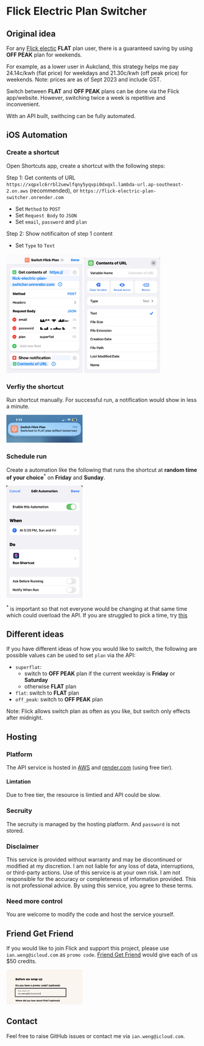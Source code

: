 # Flick Electric Plan Switcher

## Original idea

For any [Flick electic](https://www.flickelectric.co.nz) **FLAT** plan user, 
there is a guaranteed saving by using **OFF PEAK** plan for weekends.

For example, as a lower user in Aukcland, this strategy helps me pay 24.14c/kwh (flat price) for weekdays and 21.30c/kwh (off peak price) for weekends. Note: prices are as of Sept 2023 and include GST.

Switch between **FLAT** and **OFF PEAK** plans can be done via the Flick app/website. However, switching twice a week is repetitive and inconvenient.

With an API built, swithcing can be fully automated.

## iOS Automation

### Create a shortcut 

Open Shortcuts app, create a shortcut with the following steps:

Step 1: Get contents of URL `https://xqpxlc6rrbl2uewlfqny5yqvpi0dxqxl.lambda-url.ap-southeast-2.on.aws` (recommended), or `https://flick-electric-plan-switcher.onrender.com`
- Set `Method` to `POST`
- Set `Request Body` to `JSON`
- Set `email`, `password` and `plan`

Step 2: Show notificaiton of step 1 content
- Set `Type` to `Text`

<img src="images/ios-automaion-01.jpg" width="200">
<img src="images/ios-automaion-02.jpg" width="200">

### Verfiy the shortcut

Run shortcut manually. For successful run, a notification would show in less a minute.

<img src="images/ios-automaion-03.jpg" width="200">

### Schedule run

Create a automation like the following that runs the shortcut at **random time of your choice**<sup>*</sup> on **Friday** and **Sunday**. 

<img src="images/ios-automaion-04.jpg" width="200">

<sup>*</sup> is important so that not everyone would be changing at that same time which could overload the API. If you are struggled to pick a time, try [this](https://www.randomlists.com/random-time?dup=false&qty=1&time2=23%3A00&time1=01%3A00)

## Different ideas

If you have different ideas of how you would like to switch, the following are possible values can be used to set `plan` via the API:
* `superflat`: 
  * switch to **OFF PEAK** plan if the current weekday is **Friday** or **Saturday** 
  * otherwise **FLAT** plan
* `flat`: switch to **FLAT** plan
* `off_peak`: switch to **OFF PEAK** plan

Note: Flick allows switch plan as often as you like, but switch only effects after midnight.

## Hosting

### Platform
The API service is hosted in [AWS](http://aws.amazon.com) and [render.com](https://render.com) (using free tier). 

#### Limtation
Due to free tier, the resource is limtied and API could be slow.

### Secruity
The secruity is managed by the hosting platform. And `password` is not stored.

### Disclaimer
This service is provided without warranty and may be discontinued or modified at my discretion. I am not liable for any loss of data, interruptions, or third-party actions. Use of this service is at your own risk. I am not responsible for the accuracy or completeness of information provided. This is not professional advice. By using this service, you agree to these terms.

### Need more control
You are welcome to modify the code and host the service yourself.

## Friend Get Friend

If you would like to join Flick and support this project, please use `ian.weng@icloud.com` as `promo code`. [Friend Get Friend](https://www.flickelectric.co.nz/friend-get-friend/) would give each of us $50 credits.

<img src="images/promo-code.png" width="200">

## Contact

Feel free to raise GitHub issues or contact me via `ian.weng@icloud.com`.
